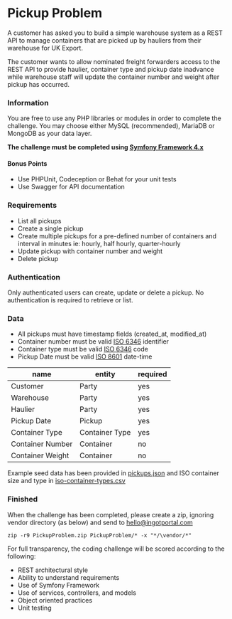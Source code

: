 # Pickup Problem

A customer has asked you to build a simple warehouse system as a REST API to manage containers that are picked up by hauliers from their warehouse for UK Export.

The customer wants to allow nominated freight forwarders access to the REST API to provide haulier, container type and pickup date inadvance while warehouse staff will update the container number and weight after pickup has occurred.

### Information

You are free to use any PHP libraries or modules in order to complete the challenge. You may choose either MySQL (recommended), MariaDB or MongoDB as your data layer.

**The challenge must be completed using [Symfony Framework 4.x](https://symfony.com/download)**

#### Bonus Points

* Use PHPUnit, Codeception or Behat for your unit tests
* Use Swagger for API documentation

### Requirements

* List all pickups
* Create a single pickup
* Create multiple pickups for a pre-defined number of containers and interval in minutes ie: hourly, half hourly, quarter-hourly
* Update pickup with container number and weight
* Delete pickup

### Authentication

Only authenticated users can create, update or delete a pickup. No authentication is required to retrieve or list.

### Data

* All pickups must have timestamp fields (created_at, modified_at)
* Container number must be valid [ISO 6346](https://www.containercontainer.com/ISO6346) identifier
* Container type must be valid [ISO 6346](https://www.containercontainer.com/ISO6346) code
* Pickup Date must be valid [ISO 8601](https://en.wikipedia.org/wiki/ISO_8601) date-time

| name | entity | required |
|-----------|---------|---------|
| Customer | Party | yes |
| Warehouse | Party | yes |
| Haulier | Party | yes      |
| Pickup Date | Pickup | yes |
| Container Type | Container Type | yes |
| Container Number | Container | no |
| Container Weight | Container | no |

Example seed data has been provided in [pickups.json](pickups.json) and ISO container size and type in [iso-container-types.csv](iso-container-types.csv)

### Finished

When the challenge has been completed, please create a zip, ignoring vendor directory (as below) and send to hello@ingotportal.com

```
zip -r9 PickupProblem.zip PickupProblem/* -x "*/\vendor/*"
```

For full transparency, the coding challenge will be scored according to the following:

* REST architectural style
* Ability to understand requirements
* Use of Symfony Framework
* Use of services, controllers, and models
* Object oriented practices
* Unit testing


